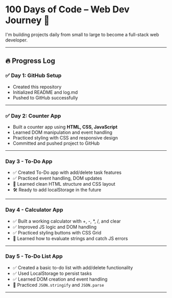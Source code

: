 # 100 Days of Code – Web Dev Journey 🚀

I'm building projects daily from small to large to become a full-stack web developer.

---

## 🔥 Progress Log

### ✅ Day 1: GitHub Setup
- Created this repository
- Initialized README and log.md
- Pushed to GitHub successfully

---

### ✅ Day 2: Counter App
- Built a counter app using **HTML, CSS, JavaScript**
- Learned DOM manipulation and event handling
- Practiced styling with CSS and responsive design
- Committed and pushed project to GitHub


---

### Day 3 - To-Do App
- ✅ Created To-Do app with add/delete task features
- ✅ Practiced event handling, DOM updates
- 🧠 Learned clean HTML structure and CSS layout
- 🛠️ Ready to add localStorage in the future

---

### Day 4 - Calculator App
- ✅ Built a working calculator with +, -, *, /, and clear
- ✅ Improved JS logic and DOM handling
- ✅ Practiced styling buttons with CSS Grid
- 🧠 Learned how to evaluate strings and catch JS errors

---

### Day 5 - To-Do List App
- ✅ Created a basic to-do list with add/delete functionality
- ✅ Used LocalStorage to persist tasks
- ✅ Learned DOM creation and event handling
- 🧠 Practiced `JSON.stringify` and `JSON.parse`


---